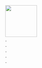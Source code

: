 
<link rel="stylesheet" href="README.css">
<div class="wlappel">
<div class="sealchbox">
<img id="kelidestan" src="https://ttgraphic.com/wp-content/uploads/2021/03/%D8%AF%D8%B1%D8%A7%DA%A9%D9%88%D9%84%D8%A7-%D8%A7%D8%AF%DB%8C%D8%AA.jpg" width="100" height="100">
</div>
<body>
.<br>
.<br>.
<br>.
<br>.




</body>
